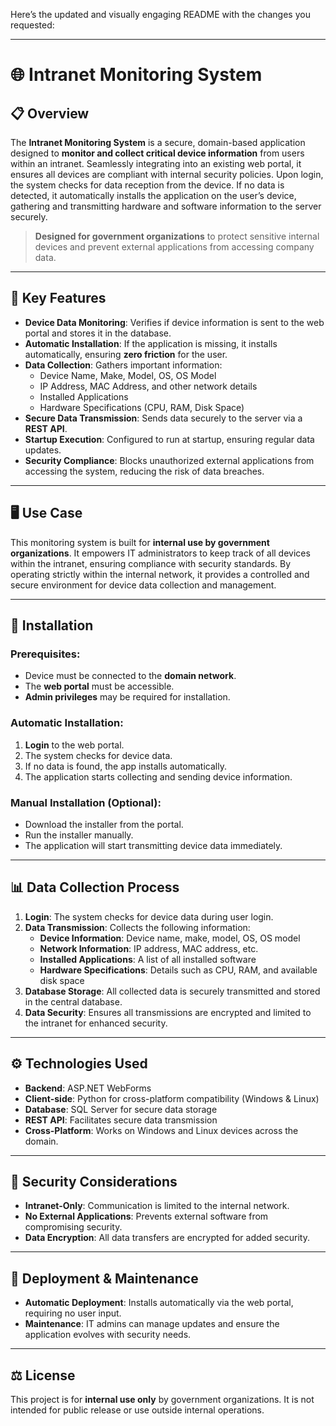 Here’s the updated and visually engaging README with the changes you requested:

---

# 🌐 Intranet Monitoring System

## 📋 Overview
The **Intranet Monitoring System** is a secure, domain-based application designed to **monitor and collect critical device information** from users within an intranet. Seamlessly integrating into an existing web portal, it ensures all devices are compliant with internal security policies. Upon login, the system checks for data reception from the device. If no data is detected, it automatically installs the application on the user’s device, gathering and transmitting hardware and software information to the server securely.

> **Designed for government organizations** to protect sensitive internal devices and prevent external applications from accessing company data.

---

## 🚀 Key Features
- **Device Data Monitoring**: Verifies if device information is sent to the web portal and stores it in the database.
- **Automatic Installation**: If the application is missing, it installs automatically, ensuring **zero friction** for the user.
- **Data Collection**: Gathers important information:
  - Device Name, Make, Model, OS, OS Model
  - IP Address, MAC Address, and other network details
  - Installed Applications
  - Hardware Specifications (CPU, RAM, Disk Space)
- **Secure Data Transmission**: Sends data securely to the server via a **REST API**.
- **Startup Execution**: Configured to run at startup, ensuring regular data updates.
- **Security Compliance**: Blocks unauthorized external applications from accessing the system, reducing the risk of data breaches.

---

## 🖥️ Use Case
This monitoring system is built for **internal use by government organizations**. It empowers IT administrators to keep track of all devices within the intranet, ensuring compliance with security standards. By operating strictly within the internal network, it provides a controlled and secure environment for device data collection and management.

---

## 🔧 Installation

### Prerequisites:
- Device must be connected to the **domain network**.
- The **web portal** must be accessible.
- **Admin privileges** may be required for installation.

### Automatic Installation:
1. **Login** to the web portal.
2. The system checks for device data.
3. If no data is found, the app installs automatically.
4. The application starts collecting and sending device information.

### Manual Installation (Optional):
- Download the installer from the portal.
- Run the installer manually.
- The application will start transmitting device data immediately.

---

## 📊 Data Collection Process

1. **Login**: The system checks for device data during user login.
2. **Data Transmission**: Collects the following information:
   - **Device Information**: Device name, make, model, OS, OS model
   - **Network Information**: IP address, MAC address, etc.
   - **Installed Applications**: A list of all installed software
   - **Hardware Specifications**: Details such as CPU, RAM, and available disk space
3. **Database Storage**: All collected data is securely transmitted and stored in the central database.
4. **Data Security**: Ensures all transmissions are encrypted and limited to the intranet for enhanced security.

---

## ⚙️ Technologies Used
- **Backend**: ASP.NET WebForms
- **Client-side**: Python for cross-platform compatibility (Windows & Linux)
- **Database**: SQL Server for secure data storage
- **REST API**: Facilitates secure data transmission
- **Cross-Platform**: Works on Windows and Linux devices across the domain.

---

## 🔐 Security Considerations
- **Intranet-Only**: Communication is limited to the internal network.
- **No External Applications**: Prevents external software from compromising security.
- **Data Encryption**: All data transfers are encrypted for added security.

---

## 🔄 Deployment & Maintenance
- **Automatic Deployment**: Installs automatically via the web portal, requiring no user input.
- **Maintenance**: IT admins can manage updates and ensure the application evolves with security needs.

---

## ⚖️ License
This project is for **internal use only** by government organizations. It is not intended for public release or use outside internal operations.
